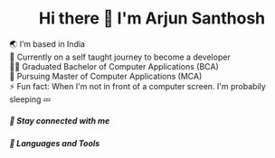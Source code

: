 <h1 align="center">Hi there 👋 I'm Arjun Santhosh</h1>
🌏 I’m based in India <br>
🌱 Currently on a self taught journey to become a developer <br>
👨‍🎓 Graduated Bachelor of Computer Applications (BCA) <br>
📖 Pursuing Master of Computer Applications (MCA) <br>
⚡ Fun fact: When I'm not in front of a computer screen. I'm probabily sleeping 💤
<h5 align="left">📎 Stay connected with me</h5>

<h5 align="left">🧩 Languages and Tools</h5>
<p align="left">
  
</p>






<!---
aarjun-santhosh/aarjun-santhosh is a ✨ special ✨ repository because its `README.md` (this file) appears on your GitHub profile.
You can click the Preview link to take a look at your changes.
--->
